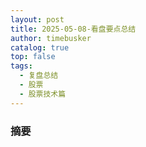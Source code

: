 ```yaml
---
layout: post
title: 2025-05-08-看盘要点总结
author: timebusker
catalog: true
top: false
tags:
  - 复盘总结
  - 股票
  - 股票技术篇
---
```

### 摘要





